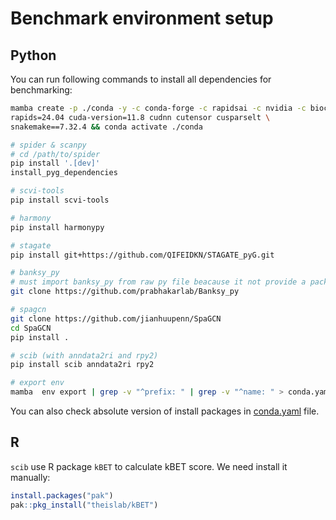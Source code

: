 # Benchmark environment setup

## Python
You can run following commands to install all dependencies for benchmarking:

```sh
mamba create -p ./conda -y -c conda-forge -c rapidsai -c nvidia -c bioconda python=3.11 \
rapids=24.04 cuda-version=11.8 cudnn cutensor cusparselt \
snakemake==7.32.4 && conda activate ./conda

# spider & scanpy
# cd /path/to/spider
pip install '.[dev]'
install_pyg_dependencies

# scvi-tools
pip install scvi-tools

# harmony
pip install harmonypy

# stagate
pip install git+https://github.com/QIFEIDKN/STAGATE_pyG.git

# banksy_py
# must import banksy_py from raw py file beacause it not provide a package
git clone https://github.com/prabhakarlab/Banksy_py

# spagcn
git clone https://github.com/jianhuupenn/SpaGCN
cd SpaGCN
pip install .

# scib (with anndata2ri and rpy2)
pip install scib anndata2ri rpy2

# export env
mamba  env export | grep -v "^prefix: " | grep -v "^name: " > conda.yaml
```

You can also check absolute version of install packages in [conda.yaml](./conda.yaml) file.

## R
`scib` use R package `kBET` to calculate kBET score. We need install it manually:

```R
install.packages("pak")
pak::pkg_install("theislab/kBET")
```
